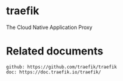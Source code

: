 # traefik

The Cloud Native Application Proxy

# Related documents

    github: https://github.com/traefik/traefik
    doc: https://doc.traefik.io/traefik/
